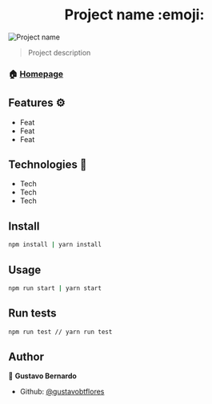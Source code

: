 <h1 align="center">Project name :emoji:</h1>

<img alt="Project name" src="https://via.placeholder.com/1920x1080.png" />

> Project description

### 🏠 [Homepage](projecturl)

## Features :gear:

- Feat
- Feat
- Feat

## Technologies :rocket:

- Tech
- Tech
- Tech

## Install

```sh
npm install | yarn install
```

## Usage

```sh
npm run start | yarn start
```

## Run tests

```sh
npm run test // yarn run test
```

## Author

👤 **Gustavo Bernardo**

- Github: [@gustavobtflores](https://github.com/gustavobtflores)
